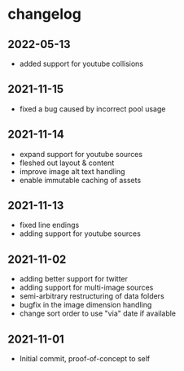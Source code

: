 # changelog

## 2022-05-13
- added support for youtube collisions

## 2021-11-15
- fixed a bug caused by incorrect pool usage

## 2021-11-14
- expand support for youtube sources
- fleshed out layout & content
- improve image alt text handling
- enable immutable caching of assets

## 2021-11-13
- fixed line endings
- adding support for youtube sources

## 2021-11-02
- adding better support for twitter
- adding support for multi-image sources
- semi-arbitrary restructuring of data folders
- bugfix in the image dimension handling
- change sort order to use "via" date if available

## 2021-11-01
- Initial commit, proof-of-concept to self
